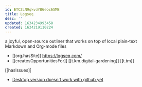 ```yaml
---
id: ETC2LN9qkvdYB6eoc6SMB
title: Logseq
desc: ''
updated: 1634234993458
created: 1634219110224
---
```


a joyful, open-source outliner that works on top of local plain-text Markdown and Org-mode files

- [[org.hasSite]] https://logseq.com/
- [[createsOpportunitiesFor]] [[t.km.digital-gardening]] [[t.tm]]

[[hasIssues]]

- [Desktop version doesn't work with github yet](https://www.reddit.com/r/logseq/comments/og3tkf/github_repository_for_desktop_app/)

